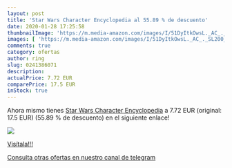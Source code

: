 ```yaml
---
layout: post
title: 'Star Wars Character Encyclopedia al 55.89 % de descuento'
date: 2020-01-28 17:25:58
thumbnailImage: 'https://m.media-amazon.com/images/I/51DyItkOwsL._AC_._SL200_.jpg'
images: [ 'https://m.media-amazon.com/images/I/51DyItkOwsL._AC_._SL200_.jpg' ]
comments: true
category: ofertas
author: ring
slug: 0241386071
description:
actualPrice: 7.72 EUR
comparePrice: 17.5 EUR
inStock: true
---
```


Ahora mismo tienes [Star Wars Character Encyclopedia](https://www.amazon.com/dp/0241386071/?tag=redken08-20) a 7.72 EUR (original: 17.5 EUR) (55.89 %  de descuento) en el siguiente enlace!

[![](https://m.media-amazon.com/images/I/51DyItkOwsL._AC_._SL200_.jpg)](https://www.amazon.com/dp/0241386071/?tag=redken08-20)

[Visítala!!!](https://www.amazon.com/dp/0241386071/?tag=redken08-20)

[Consulta otras ofertas en nuestro canal de telegram](https://t.me/s/ofertas25)
